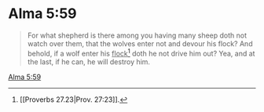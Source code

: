 # Alma 5:59

> For what shepherd is there among you having many sheep doth not watch over them, that the wolves enter not and devour his flock? And behold, if a wolf enter his <u>flock</u>[^a] doth he not drive him out? Yea, and at the last, if he can, he will destroy him.

[Alma 5:59](https://www.churchofjesuschrist.org/study/scriptures/bofm/alma/5?lang=eng&id=p59#p59)


[^a]: [[Proverbs 27.23|Prov. 27:23]].  
